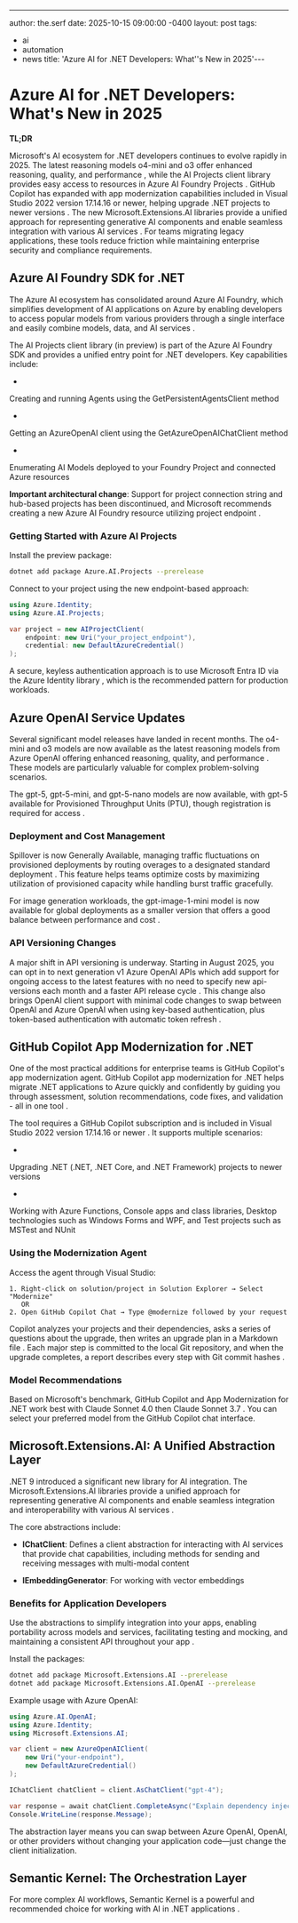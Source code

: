 ---
author: the.serf
date: 2025-10-15 09:00:00 -0400
layout: post
tags:
- ai
- automation
- news
title: 'Azure AI for .NET Developers: What''s New in 2025'---
# Azure AI for .NET Developers: What's New in 2025

**TL;DR**

Microsoft's AI ecosystem for .NET developers continues to evolve rapidly in 2025. 
The latest reasoning models o4-mini and o3 offer enhanced reasoning, quality, and performance
, while 
the AI Projects client library provides easy access to resources in Azure AI Foundry Projects
. GitHub Copilot has expanded with 
app modernization capabilities included in Visual Studio 2022 version 17.14.16 or newer, helping upgrade .NET projects to newer versions
. The new 
Microsoft.Extensions.AI libraries provide a unified approach for representing generative AI components and enable seamless integration with various AI services
. For teams migrating legacy applications, these tools reduce friction while maintaining enterprise security and compliance requirements.

## Azure AI Foundry SDK for .NET

The Azure AI ecosystem has consolidated around Azure AI Foundry, which 
simplifies development of AI applications on Azure by enabling developers to access popular models from various providers through a single interface and easily combine models, data, and AI services
.


The AI Projects client library (in preview) is part of the Azure AI Foundry SDK
 and provides a unified entry point for .NET developers. Key capabilities include:

- 
Creating and running Agents using the GetPersistentAgentsClient method

- 
Getting an AzureOpenAI client using the GetAzureOpenAIChatClient method

- 
Enumerating AI Models deployed to your Foundry Project and connected Azure resources


**Important architectural change**: 
Support for project connection string and hub-based projects has been discontinued, and Microsoft recommends creating a new Azure AI Foundry resource utilizing project endpoint
.

### Getting Started with Azure AI Projects

Install the preview package:

```bash
dotnet add package Azure.AI.Projects --prerelease
```

Connect to your project using the new endpoint-based approach:

```csharp
using Azure.Identity;
using Azure.AI.Projects;

var project = new AIProjectClient(
    endpoint: new Uri("your_project_endpoint"),
    credential: new DefaultAzureCredential()
);
```


A secure, keyless authentication approach is to use Microsoft Entra ID via the Azure Identity library
, which is the recommended pattern for production workloads.

## Azure OpenAI Service Updates

Several significant model releases have landed in recent months. 
The o4-mini and o3 models are now available as the latest reasoning models from Azure OpenAI offering enhanced reasoning, quality, and performance
. These models are particularly valuable for complex problem-solving scenarios.


The gpt-5, gpt-5-mini, and gpt-5-nano models are now available, with gpt-5 available for Provisioned Throughput Units (PTU), though registration is required for access
.

### Deployment and Cost Management


Spillover is now Generally Available, managing traffic fluctuations on provisioned deployments by routing overages to a designated standard deployment
. This feature helps teams optimize costs by maximizing utilization of provisioned capacity while handling burst traffic gracefully.

For image generation workloads, 
the gpt-image-1-mini model is now available for global deployments as a smaller version that offers a good balance between performance and cost
.

### API Versioning Changes

A major shift in API versioning is underway. 
Starting in August 2025, you can opt in to next generation v1 Azure OpenAI APIs which add support for ongoing access to the latest features with no need to specify new api-versions each month and a faster API release cycle
. This change also brings 
OpenAI client support with minimal code changes to swap between OpenAI and Azure OpenAI when using key-based authentication, plus token-based authentication with automatic token refresh
.

## GitHub Copilot App Modernization for .NET

One of the most practical additions for enterprise teams is GitHub Copilot's app modernization agent. 
GitHub Copilot app modernization for .NET helps migrate .NET applications to Azure quickly and confidently by guiding you through assessment, solution recommendations, code fixes, and validation - all in one tool
.


The tool requires a GitHub Copilot subscription and is included in Visual Studio 2022 version 17.14.16 or newer
. It supports multiple scenarios:

- 
Upgrading .NET (.NET, .NET Core, and .NET Framework) projects to newer versions

- 
Working with Azure Functions, Console apps and class libraries, Desktop technologies such as Windows Forms and WPF, and Test projects such as MSTest and NUnit


### Using the Modernization Agent

Access the agent through Visual Studio:

```plaintext
1. Right-click on solution/project in Solution Explorer → Select "Modernize"
   OR
2. Open GitHub Copilot Chat → Type @modernize followed by your request
```


Copilot analyzes your projects and their dependencies, asks a series of questions about the upgrade, then writes an upgrade plan in a Markdown file
. 
Each major step is committed to the local Git repository, and when the upgrade completes, a report describes every step with Git commit hashes
.

### Model Recommendations


Based on Microsoft's benchmark, GitHub Copilot and App Modernization for .NET work best with Claude Sonnet 4.0 then Claude Sonnet 3.7
. You can select your preferred model from the GitHub Copilot chat interface.

## Microsoft.Extensions.AI: A Unified Abstraction Layer

.NET 9 introduced a significant new library for AI integration. 
The Microsoft.Extensions.AI libraries provide a unified approach for representing generative AI components and enable seamless integration and interoperability with various AI services
.

The core abstractions include:

- **IChatClient**: 
Defines a client abstraction for interacting with AI services that provide chat capabilities, including methods for sending and receiving messages with multi-modal content

- **IEmbeddingGenerator**: For working with vector embeddings

### Benefits for Application Developers


Use the abstractions to simplify integration into your apps, enabling portability across models and services, facilitating testing and mocking, and maintaining a consistent API throughout your app
.

Install the packages:

```bash
dotnet add package Microsoft.Extensions.AI --prerelease
dotnet add package Microsoft.Extensions.AI.OpenAI --prerelease
```

Example usage with Azure OpenAI:

```csharp
using Azure.AI.OpenAI;
using Azure.Identity;
using Microsoft.Extensions.AI;

var client = new AzureOpenAIClient(
    new Uri("your-endpoint"),
    new DefaultAzureCredential()
);

IChatClient chatClient = client.AsChatClient("gpt-4");

var response = await chatClient.CompleteAsync("Explain dependency injection");
Console.WriteLine(response.Message);
```

The abstraction layer means you can swap between Azure OpenAI, OpenAI, or other providers without changing your application code—just change the client initialization.

## Semantic Kernel: The Orchestration Layer

For more complex AI workflows, 
Semantic Kernel is a powerful and recommended choice for working with AI in .NET applications
.
